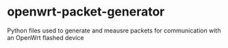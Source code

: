 # openwrt-packet-generator
Python files used to generate and meausre packets for communication with an OpenWrt flashed device
